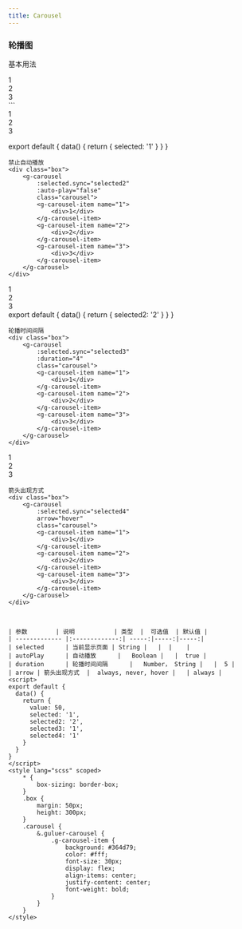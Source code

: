 ```yaml
---
title: Carousel
---
```

### 轮播图

基本用法
<div class="box">
	<g-carousel :selected.sync="selected" class="carousel">
		<g-carousel-item name="1">
			<div>1</div>
		</g-carousel-item>
		<g-carousel-item name="2">
			<div>2</div>
		</g-carousel-item>
		<g-carousel-item name="3">
			<div>3</div>
		</g-carousel-item>
	</g-carousel>
</div>
```
<g-carousel :selected.sync="selected" class="carousel">
	<g-carousel-item name="1">
		<div>1</div>
	</g-carousel-item>
	<g-carousel-item name="2">
		<div>2</div>
	</g-carousel-item>
	<g-carousel-item name="3">
		<div>3</div>
	</g-carousel-item>
</g-carousel>

export default {
	data() {
		return {
			selected: '1'
		}
	}
}
```
禁止自动播放
<div class="box">
	<g-carousel
		:selected.sync="selected2"
		:auto-play="false"
		class="carousel">
		<g-carousel-item name="1">
			<div>1</div>
		</g-carousel-item>
		<g-carousel-item name="2">
			<div>2</div>
		</g-carousel-item>
		<g-carousel-item name="3">
			<div>3</div>
		</g-carousel-item>
	</g-carousel>
</div>
```
<g-carousel
	:selected.sync="selected2"
	:auto-play="false"
	class="carousel">
	<g-carousel-item name="1">
		<div>1</div>
	</g-carousel-item>
	<g-carousel-item name="2">
		<div>2</div>
	</g-carousel-item>
	<g-carousel-item name="3">
		<div>3</div>
	</g-carousel-item>
</g-carousel>
export default {
	data() {
		return {
			selected2: '2'
		}
	}
}
```
轮播时间间隔
<div class="box">
	<g-carousel
		:selected.sync="selected3"
		:duration="4"
		class="carousel">
		<g-carousel-item name="1">
			<div>1</div>
		</g-carousel-item>
		<g-carousel-item name="2">
			<div>2</div>
		</g-carousel-item>
		<g-carousel-item name="3">
			<div>3</div>
		</g-carousel-item>
	</g-carousel>
</div>
```
<g-carousel
	:selected.sync="selected3"
	:duration="4"
	class="carousel">
	<g-carousel-item name="1">
		<div>1</div>
	</g-carousel-item>
	<g-carousel-item name="2">
		<div>2</div>
	</g-carousel-item>
	<g-carousel-item name="3">
		<div>3</div>
	</g-carousel-item>
</g-carousel>
```
箭头出现方式
<div class="box">
	<g-carousel
		:selected.sync="selected4"
		arrow="hover"
		class="carousel">
		<g-carousel-item name="1">
			<div>1</div>
		</g-carousel-item>
		<g-carousel-item name="2">
			<div>2</div>
		</g-carousel-item>
		<g-carousel-item name="3">
			<div>3</div>
		</g-carousel-item>
	</g-carousel>
</div>

```
<g-progress :percentage="30" :showText="false"></g-progress>
```


| 参数        | 说明           | 类型  |  可选值  | 默认值 |
| ------------- |:-------------:| -----:|-----:|-----:|
| selected      | 当前显示页面 | String |   |  |    |
| autoPlay      | 自动播放      |   Boolean |   |  true |
| duration      | 轮播时间间隔      |   Number， String |   |  5 |
| arrow | 箭头出现方式  |  always, never, hover |   | always |
<script>
export default {
  data() {
    return {
      value: 50,
      selected: '1',
      selected2: '2',
      selected3: '1',
      selected4: '1'
    }
  }
}
</script>
<style lang="scss" scoped>
	* {
		box-sizing: border-box;
	}
	.box {
		margin: 50px;
		height: 300px;
	}
	.carousel {
		&.guluer-carousel {
			.g-carousel-item {
				background: #364d79;
				color: #fff;
				font-size: 30px;
				display: flex;
				align-items: center;
				justify-content: center;
				font-weight: bold;
			}
		}
	}
</style>

